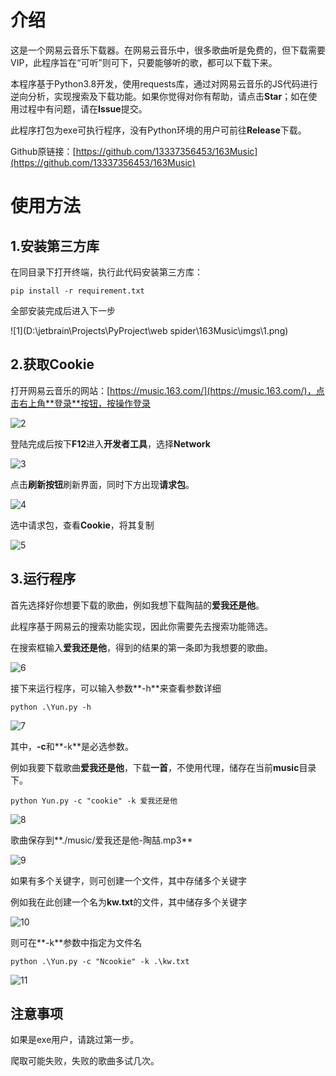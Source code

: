 # 介绍

这是一个网易云音乐下载器。在网易云音乐中，很多歌曲听是免费的，但下载需要VIP，此程序旨在“可听”则可下，只要能够听的歌，都可以下载下来。



本程序基于Python3.8开发，使用requests库，通过对网易云音乐的JS代码进行逆向分析，实现搜索及下载功能。如果你觉得对你有帮助，请点击**Star**；如在使用过程中有问题，请在**Issue**提交。



此程序打包为exe可执行程序，没有Python环境的用户可前往**Release**下载。



Github原链接：[https://github.com/13337356453/163Music](https://github.com/13337356453/163Music)



# 使用方法

## 1.安装第三方库

在同目录下打开终端，执行此代码安装第三方库：

```shell
pip install -r requirement.txt
```

全部安装完成后进入下一步

![1](D:\jetbrain\Projects\PyProject\web spider\163Music\imgs\1.png)

## 2.获取Cookie

打开网易云音乐的网站：[https://music.163.com/](https://music.163.com/)，点击右上角**登录**按钮，按操作登录

![2](imgs/2.png)

登陆完成后按下**F12**进入**开发者工具**，选择**Network**

![3](imgs\3.png)

点击**刷新按钮**刷新界面，同时下方出现**请求包**。

![4](imgs\4.png)

选中请求包，查看**Cookie**，将其复制

![5](imgs\5.png)

## 3.运行程序

首先选择好你想要下载的歌曲，例如我想下载陶喆的**爱我还是他**。

此程序基于网易云的搜索功能实现，因此你需要先去搜索功能筛选。

在搜索框输入**爱我还是他**，得到的结果的第一条即为我想要的歌曲。

![6](imgs\6.png)

接下来运行程序，可以输入参数**-h**来查看参数详细

```shell
python .\Yun.py -h
```

![7](imgs\7.png)

其中，**-c**和**-k**是必选参数。

例如我要下载歌曲**爱我还是他**，下载**一首**，不使用代理，储存在当前**music**目录下。

```shell
python Yun.py -c "cookie" -k 爱我还是他
```

![8](imgs\8.png)

歌曲保存到**./music/爱我还是他-陶喆.mp3**

![9](imgs\9.png)

如果有多个关键字，则可创建一个文件，其中存储多个关键字

例如我在此创建一个名为**kw.txt**的文件，其中储存多个关键字

![10](imgs\10.png)

则可在**-k**参数中指定为文件名

```shell
python .\Yun.py -c "Ncookie" -k .\kw.txt
```

![11](imgs\11.png)

## 注意事项

如果是exe用户，请跳过第一步。

爬取可能失败，失败的歌曲多试几次。

